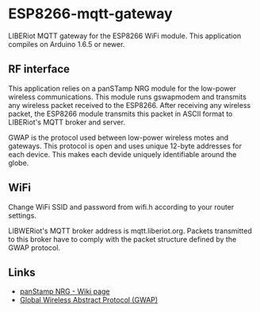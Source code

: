 # ESP8266-mqtt-gateway
LIBERiot MQTT gateway for the ESP8266 WiFi module. This application compiles on Arduino 1.6.5 or newer.

## RF interface

This application relies on a panSTamp NRG module for the low-power wireless communications. This
module runs gswapmodem and transmits any wireless packet received to the ESP8266. After
receiving any wireless packet, the ESP8266 module transmits this packet in ASCII format to LIBERiot's
MQTT broker and server.

GWAP is the protocol used between low-power wireless motes and gateways. This protocol is open
and uses unique 12-byte addresses for each device. This makes each devide uniquely identifiable around
the globe.

## WiFi

Change WiFi SSID and password from wifi.h according to your router settings.

LIBWERiot's MQTT broker address is mqtt.liberiot.org. Packets transmitted to this broker have to comply
with the packet structure defined by the GWAP protocol.

## Links

* [panStamp NRG - Wiki page](https://github.com/panStamp/panstamp/wiki/panStamp%20NRG%202.-Technical%20details)
* [Global Wireless Abstract Protocol (GWAP)](https://github.com/panStamp/gwap)

